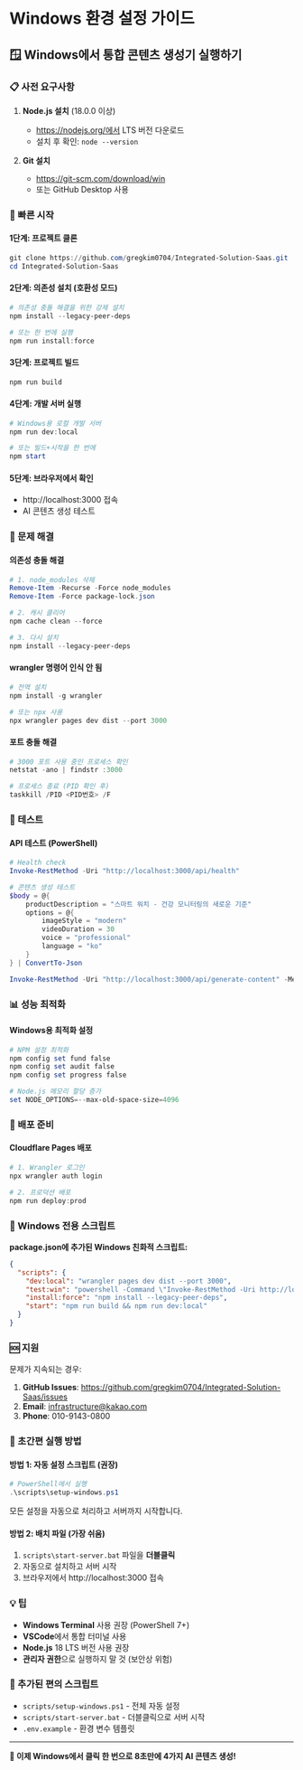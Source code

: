 # Windows 환경 설정 가이드

## 🪟 Windows에서 통합 콘텐츠 생성기 실행하기

### 📋 사전 요구사항

1. **Node.js 설치** (18.0.0 이상)
   - https://nodejs.org/에서 LTS 버전 다운로드
   - 설치 후 확인: `node --version`

2. **Git 설치**
   - https://git-scm.com/download/win
   - 또는 GitHub Desktop 사용

### 🚀 빠른 시작

#### 1단계: 프로젝트 클론
```powershell
git clone https://github.com/gregkim0704/Integrated-Solution-Saas.git
cd Integrated-Solution-Saas
```

#### 2단계: 의존성 설치 (호환성 모드)
```powershell
# 의존성 충돌 해결을 위한 강제 설치
npm install --legacy-peer-deps

# 또는 한 번에 실행
npm run install:force
```

#### 3단계: 프로젝트 빌드
```powershell
npm run build
```

#### 4단계: 개발 서버 실행
```powershell
# Windows용 로컬 개발 서버
npm run dev:local

# 또는 빌드+시작을 한 번에
npm start
```

#### 5단계: 브라우저에서 확인
- http://localhost:3000 접속
- AI 콘텐츠 생성 테스트

### 🔧 문제 해결

#### 의존성 충돌 해결
```powershell
# 1. node_modules 삭제
Remove-Item -Recurse -Force node_modules
Remove-Item -Force package-lock.json

# 2. 캐시 클리어
npm cache clean --force

# 3. 다시 설치
npm install --legacy-peer-deps
```

#### wrangler 명령어 인식 안 됨
```powershell
# 전역 설치
npm install -g wrangler

# 또는 npx 사용
npx wrangler pages dev dist --port 3000
```

#### 포트 충돌 해결
```powershell
# 3000 포트 사용 중인 프로세스 확인
netstat -ano | findstr :3000

# 프로세스 종료 (PID 확인 후)
taskkill /PID <PID번호> /F
```

### 🧪 테스트

#### API 테스트 (PowerShell)
```powershell
# Health check
Invoke-RestMethod -Uri "http://localhost:3000/api/health"

# 콘텐츠 생성 테스트
$body = @{
    productDescription = "스마트 워치 - 건강 모니터링의 새로운 기준"
    options = @{
        imageStyle = "modern"
        videoDuration = 30
        voice = "professional" 
        language = "ko"
    }
} | ConvertTo-Json

Invoke-RestMethod -Uri "http://localhost:3000/api/generate-content" -Method POST -Body $body -ContentType "application/json"
```

### 📊 성능 최적화

#### Windows용 최적화 설정
```powershell
# NPM 설정 최적화
npm config set fund false
npm config set audit false
npm config set progress false

# Node.js 메모리 할당 증가
set NODE_OPTIONS=--max-old-space-size=4096
```

### 🚀 배포 준비

#### Cloudflare Pages 배포
```powershell
# 1. Wrangler 로그인
npx wrangler auth login

# 2. 프로덕션 배포
npm run deploy:prod
```

### 📝 Windows 전용 스크립트

**package.json에 추가된 Windows 친화적 스크립트:**
```json
{
  "scripts": {
    "dev:local": "wrangler pages dev dist --port 3000",
    "test:win": "powershell -Command \"Invoke-RestMethod -Uri http://localhost:3000\"",
    "install:force": "npm install --legacy-peer-deps",
    "start": "npm run build && npm run dev:local"
  }
}
```

### 🆘 지원

문제가 지속되는 경우:

1. **GitHub Issues**: https://github.com/gregkim0704/Integrated-Solution-Saas/issues
2. **Email**: infrastructure@kakao.com
3. **Phone**: 010-9143-0800

### 🚀 초간편 실행 방법

#### **방법 1: 자동 설정 스크립트 (권장)**
```powershell
# PowerShell에서 실행
.\scripts\setup-windows.ps1
```
모든 설정을 자동으로 처리하고 서버까지 시작합니다.

#### **방법 2: 배치 파일 (가장 쉬움)**
1. `scripts\start-server.bat` 파일을 **더블클릭**
2. 자동으로 설치하고 서버 시작
3. 브라우저에서 http://localhost:3000 접속

### 💡 팁

- **Windows Terminal** 사용 권장 (PowerShell 7+)
- **VSCode**에서 통합 터미널 사용
- **Node.js** 18 LTS 버전 사용 권장
- **관리자 권한**으로 실행하지 말 것 (보안상 위험)

### 📁 추가된 편의 스크립트

- `scripts/setup-windows.ps1` - 전체 자동 설정
- `scripts/start-server.bat` - 더블클릭으로 서버 시작
- `.env.example` - 환경 변수 템플릿

---

**🎉 이제 Windows에서 클릭 한 번으로 8초만에 4가지 AI 콘텐츠 생성!**